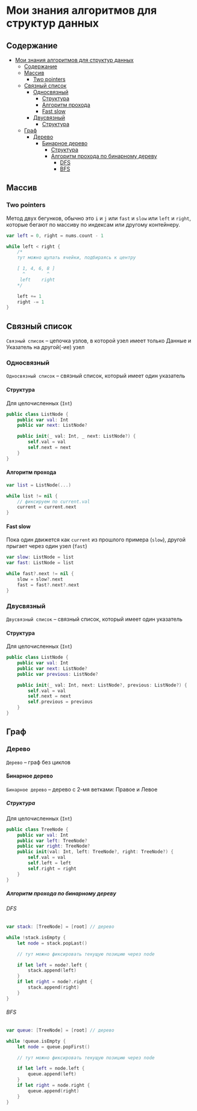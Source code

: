 # Мои знания алгоритмов для структур данных

## Содержание

- [Мои знания алгоритмов для структур данных](#мои-знания-алгоритмов-для-структур-данных)
  - [Содержание](#содержание)
  - [Массив](#массив)
    - [Two pointers](#two-pointers)
  - [Связный список](#связный-список)
    - [Односвязный](#односвязный)
      - [Структура](#структура)
      - [Алгоритм прохода](#алгоритм-прохода)
      - [Fast slow](#fast-slow)
    - [Двусвязный](#двусвязный)
      - [Структура](#структура-1)
  - [Граф](#граф)
    - [Дерево](#дерево)
      - [Бинарное дерево](#бинарное-дерево)
        - [Структура](#структура-2)
        - [Алгоритм прохода по бинарному дереву](#алгоритм-прохода-по-бинарному-дереву)
          - [DFS](#dfs)
          - [ВFS](#вfs)

## Массив

### Two pointers

Метод двух бегунков, обычно это `i` и `j` или `fast` и `slow` или `left` и `right`, которые бегают по массиву по индексам или другому контейнеру.

```swift
var left = 0, right = nums.count - 1 

while left < right {
    /*
    тут можно щупать ячейки, подбираясь к центру

    [ 1, 4, 6, 8 ]
      ^        ^
     left    right
    */

    left += 1
    right -= 1
}
```

## Связный список

`Связный список` – цепочка узлов, в которой узел имеет только Данные и Указатель на другой(-ие) узел

### Односвязный

`Односвязный список` – связный список, который имеет один указатель

#### Структура
Для целочисленных (`Int`)
```swift
public class ListNode {
    public var val: Int
    public var next: ListNode?

    public init(_ val: Int, _ next: ListNode?) { 
        self.val = val
        self.next = next
    }
}
```

#### Алгоритм прохода

```swift
var list = ListNode(...)

while list != nil {
    // фиксируем по current.val
    current = current.next
}
```

#### Fast slow
Пока один движется как `current` из прошлого примера (`slow`), другой прыгает через один узел (`fast`)
```swift
var slow: ListNode = list
var fast: ListNode = list

while fast?.next != nil {
    slow = slow?.next
    fast = fast?.next?.next
}
```

### Двусвязный

`Двусвязный список` – связный список, который имеет один указатель

#### Структура
Для целочисленных (`Int`)
```swift
public class ListNode {
    public var val: Int
    public var next: ListNode?
    public var previous: ListNode?

    public init(_ val: Int, next: ListNode?, previous: ListNode?) { 
        self.val = val
        self.next = next
        self.previous = previous
    }
}
```

## Граф

### Дерево

`Дерево` – граф без циклов

#### Бинарное дерево

`Бинарное дерево` – дерево с 2-мя ветками: Правое и Левое

##### Структура
Для целочисленных (`Int`)
```swift
public class TreeNode {
    public var val: Int
    public var left: TreeNode?
    public var right: TreeNode?
    public init(val: Int, left: TreeNode?, right: TreeNode?) {
        self.val = val
        self.left = left
        self.right = right
    }
}
```

##### Алгоритм прохода по бинарному дереву

###### DFS

```swift
var stack: [TreeNode] = [root] // дерево

while !stack.isEmpty {
    let node = stack.popLast()

    // тут можно фиксировать текущую позицию через node

    if let left = node?.left {
        stack.append(left)
    }
    if let right = node?.right {
        stack.append(right)
    }
}
```

###### ВFS

```swift
var queue: [TreeNode] = [root] // дерево

while !queue.isEmpty {
    let node = queue.popFirst()

    // тут можно фиксировать текущую позицию через node

    if let left = node.left {
        queue.append(left)
    }
    if let right = node.right {
        queue.append(right)
    }
}
```
